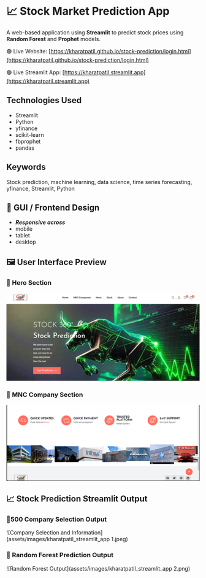 # 📈 Stock Market Prediction App

A web-based application using **Streamlit** to predict stock prices using **Random Forest** and **Prophet** models.

🟢 Live Website: [https://kharatpatil.github.io/stock-prediction/login.html](https://kharatpatil.github.io/stock-prediction/login.html)

🟢 Live Streamlit App: [https://kharatpatil.streamlit.app](https://kharatpatil.streamlit.app)

## Technologies Used
- Streamlit
- Python
- yfinance
- scikit-learn
- fbprophet
- pandas

## Keywords
Stock prediction, machine learning, data science, time series forecasting, yfinance, Streamlit, Python

## 🎨 GUI / Frontend Design
- ***Responsive across***
- mobile
- tablet
- desktop

## 🖼️ User Interface Preview
### 🔮 Hero Section
![Hero Section](assets/images/hero_section.png)

### 🏢 MNC Company Section
![Company Section](assets/images/company_section.png)

## 📈 Stock Prediction Streamlit Output
### 🔮500 Company Selection Output
![Company Selection and Information](assets/images/kharatpatil_streamlit_app 1.jpeg)

### 🌲 Random Forest Prediction Output
![Random Forest Output](assets/images/kharatpatil_streamlit_app 2.png)
